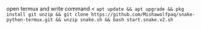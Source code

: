 open termux and write command < `apt update && apt upgrade && pkg install git unzip && git clone https://github.com/Mishawolfpaq/snake-python-termux.git && unzip snake.sh && bash start.snake.v2.sh`
